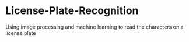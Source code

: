 # License-Plate-Recognition
Using image processing and machine learning to read the characters on a license plate

